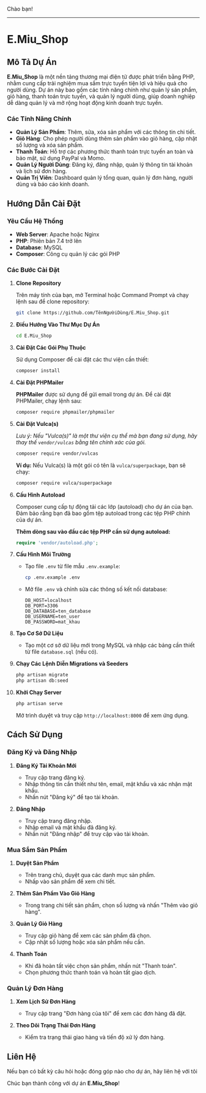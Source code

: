 Chào bạn!

---

# E.Miu_Shop

## Mô Tả Dự Án

**E.Miu_Shop** là một nền tảng thương mại điện tử được phát triển bằng PHP, nhằm cung cấp trải nghiệm mua sắm trực tuyến tiện lợi và hiệu quả cho người dùng. Dự án này bao gồm các tính năng chính như quản lý sản phẩm, giỏ hàng, thanh toán trực tuyến, và quản lý người dùng, giúp doanh nghiệp dễ dàng quản lý và mở rộng hoạt động kinh doanh trực tuyến.

### Các Tính Năng Chính

- **Quản Lý Sản Phẩm**: Thêm, sửa, xóa sản phẩm với các thông tin chi tiết.
- **Giỏ Hàng**: Cho phép người dùng thêm sản phẩm vào giỏ hàng, cập nhật số lượng và xóa sản phẩm.
- **Thanh Toán**: Hỗ trợ các phương thức thanh toán trực tuyến an toàn và bảo mật, sử dụng PayPal và Momo.
- **Quản Lý Người Dùng**: Đăng ký, đăng nhập, quản lý thông tin tài khoản và lịch sử đơn hàng.
- **Quản Trị Viên**: Dashboard quản lý tổng quan, quản lý đơn hàng, người dùng và báo cáo kinh doanh.

## Hướng Dẫn Cài Đặt

### Yêu Cầu Hệ Thống

- **Web Server**: Apache hoặc Nginx
- **PHP**: Phiên bản 7.4 trở lên
- **Database**: MySQL
- **Composer**: Công cụ quản lý các gói PHP

### Các Bước Cài Đặt

1. **Clone Repository**

    Trên máy tính của bạn, mở Terminal hoặc Command Prompt và chạy lệnh sau để clone repository:

    ```bash
    git clone https://github.com/TênNgườiDùng/E.Miu_Shop.git
    ```

2. **Điều Hướng Vào Thư Mục Dự Án**

    ```bash
    cd E.Miu_Shop
    ```

3. **Cài Đặt Các Gói Phụ Thuộc**

    Sử dụng Composer để cài đặt các thư viện cần thiết:

    ```bash
    composer install
    ```

4. **Cài Đặt PHPMailer**

    **PHPMailer** được sử dụng để gửi email trong dự án. Để cài đặt PHPMailer, chạy lệnh sau:

    ```bash
    composer require phpmailer/phpmailer
    ```

5. **Cài Đặt Vulca(s)**

    *Lưu ý: Nếu "Vulca(s)" là một thư viện cụ thể mà bạn đang sử dụng, hãy thay thế `vendor/vulcas` bằng tên chính xác của gói.*

    ```bash
    composer require vendor/vulcas
    ```

    **Ví dụ:** Nếu Vulca(s) là một gói có tên là `vulca/superpackage`, bạn sẽ chạy:

    ```bash
    composer require vulca/superpackage
    ```

6. **Cấu Hình Autoload**

    Composer cung cấp tự động tải các lớp (autoload) cho dự án của bạn. Đảm bảo rằng bạn đã bao gồm tệp autoload trong các tệp PHP chính của dự án.

    **Thêm dòng sau vào đầu các tệp PHP cần sử dụng autoload:**

    ```php
    require 'vendor/autoload.php';
    ```

7. **Cấu Hình Môi Trường**

    - Tạo file `.env` từ file mẫu `.env.example`:

      ```bash
      cp .env.example .env
      ```

    - Mở file `.env` và chỉnh sửa các thông số kết nối database:

      ```
      DB_HOST=localhost
      DB_PORT=3306
      DB_DATABASE=ten_database
      DB_USERNAME=ten_user
      DB_PASSWORD=mat_khau
      ```

8. **Tạo Cơ Sở Dữ Liệu**

    - Tạo một cơ sở dữ liệu mới trong MySQL và nhập các bảng cần thiết từ file `database.sql` (nếu có).

9. **Chạy Các Lệnh Diễn Migrations và Seeders**

    ```bash
    php artisan migrate
    php artisan db:seed
    ```

10. **Khởi Chạy Server**

    ```bash
    php artisan serve
    ```

    Mở trình duyệt và truy cập `http://localhost:8000` để xem ứng dụng.

## Cách Sử Dụng

### Đăng Ký và Đăng Nhập

1. **Đăng Ký Tài Khoản Mới**
   - Truy cập trang đăng ký.
   - Nhập thông tin cần thiết như tên, email, mật khẩu và xác nhận mật khẩu.
   - Nhấn nút "Đăng ký" để tạo tài khoản.

2. **Đăng Nhập**
   - Truy cập trang đăng nhập.
   - Nhập email và mật khẩu đã đăng ký.
   - Nhấn nút "Đăng nhập" để truy cập vào tài khoản.

### Mua Sắm Sản Phẩm

1. **Duyệt Sản Phẩm**
   - Trên trang chủ, duyệt qua các danh mục sản phẩm.
   - Nhấp vào sản phẩm để xem chi tiết.

2. **Thêm Sản Phẩm Vào Giỏ Hàng**
   - Trong trang chi tiết sản phẩm, chọn số lượng và nhấn "Thêm vào giỏ hàng".

3. **Quản Lý Giỏ Hàng**
   - Truy cập giỏ hàng để xem các sản phẩm đã chọn.
   - Cập nhật số lượng hoặc xóa sản phẩm nếu cần.

4. **Thanh Toán**
   - Khi đã hoàn tất việc chọn sản phẩm, nhấn nút "Thanh toán".
   - Chọn phương thức thanh toán và hoàn tất giao dịch.

### Quản Lý Đơn Hàng

1. **Xem Lịch Sử Đơn Hàng**
   - Truy cập trang "Đơn hàng của tôi" để xem các đơn hàng đã đặt.

2. **Theo Dõi Trạng Thái Đơn Hàng**
   - Kiểm tra trạng thái giao hàng và tiến độ xử lý đơn hàng.

## Liên Hệ

Nếu bạn có bất kỳ câu hỏi hoặc đóng góp nào cho dự án, hãy liên hệ với tôi

Chúc bạn thành công với dự án **E.Miu_Shop**!
